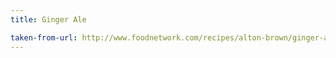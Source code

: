 ```yaml
---
title: Ginger Ale

taken-from-url: http://www.foodnetwork.com/recipes/alton-brown/ginger-ale-recipe.html
---
```

